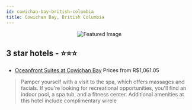 ```yaml
---
id: cowichan-bay-british-columbia
title: Cowichan Bay, British Columbia
---
```


<center><img src="https://i.travelapi.com/hotels/1000000/910000/900600/900514/29838ff5_z.jpg" alt="Featured Image" /></center>


##  3 star hotels - ⭐️⭐️⭐️

-    [Oceanfront Suites at Cowichan Bay](https://us.hurb.com/hotels/cowichan-bay/oceanfront-suites-at-cowichan-bay-JNP-JP897949?cmp=18055) Prices from R$1,061.05
   > Pamper yourself with a visit to the spa, which offers massages and facials. If you're looking for recreational opportunities, you'll find an indoor pool, a spa tub, and a fitness center. Additional amenities at this hotel include complimentary wirele
